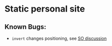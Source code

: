 # Static personal site

## Known Bugs:
- `invert` changes positioning, see [SO discussion](https://stackoverflow.com/questions/51589185/css-filter-invert-rule-breaking-fixed-position-on-chrome-68)